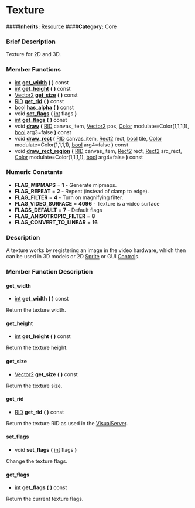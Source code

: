 #  Texture  
####**Inherits:** [Resource](class_resource)
####**Category:** Core

###  Brief Description  
Texture for 2D and 3D.

###  Member Functions 
  * [int](class_int)  **[get&#95;width](#get_width)**  **(** **)** const
  * [int](class_int)  **[get&#95;height](#get_height)**  **(** **)** const
  * [Vector2](class_vector2)  **[get&#95;size](#get_size)**  **(** **)** const
  * [RID](class_rid)  **[get&#95;rid](#get_rid)**  **(** **)** const
  * [bool](class_bool)  **[has&#95;alpha](#has_alpha)**  **(** **)** const
  * void  **[set&#95;flags](#set_flags)**  **(** [int](class_int) flags  **)**
  * [int](class_int)  **[get&#95;flags](#get_flags)**  **(** **)** const
  * void  **[draw](#draw)**  **(** [RID](class_rid) canvas_item, [Vector2](class_vector2) pos, [Color](class_color) modulate=Color(1,1,1,1), [bool](class_bool) arg3=false  **)** const
  * void  **[draw&#95;rect](#draw_rect)**  **(** [RID](class_rid) canvas_item, [Rect2](class_rect2) rect, [bool](class_bool) tile, [Color](class_color) modulate=Color(1,1,1,1), [bool](class_bool) arg4=false  **)** const
  * void  **[draw&#95;rect&#95;region](#draw_rect_region)**  **(** [RID](class_rid) canvas_item, [Rect2](class_rect2) rect, [Rect2](class_rect2) src_rect, [Color](class_color) modulate=Color(1,1,1,1), [bool](class_bool) arg4=false  **)** const

###  Numeric Constants  
  * **FLAG_MIPMAPS** = **1** - Generate mipmaps.
  * **FLAG_REPEAT** = **2** - Repeat (instead of clamp to edge).
  * **FLAG_FILTER** = **4** - Turn on magnifying filter.
  * **FLAG_VIDEO_SURFACE** = **4096** - Texture is a video surface
  * **FLAGS_DEFAULT** = **7** - Default flags
  * **FLAG_ANISOTROPIC_FILTER** = **8**
  * **FLAG_CONVERT_TO_LINEAR** = **16**

###  Description  
A texture works by registering an image in the video hardware, which then can be used in 3D models or 2D [Sprite](class_sprite) or GUI [Control](class_control)s.

###  Member Function Description  

#### <a name="get_width">get_width</a>
  * [int](class_int)  **get&#95;width**  **(** **)** const

Return the texture width.

#### <a name="get_height">get_height</a>
  * [int](class_int)  **get&#95;height**  **(** **)** const

Return the texture height.

#### <a name="get_size">get_size</a>
  * [Vector2](class_vector2)  **get&#95;size**  **(** **)** const

Return the texture size.

#### <a name="get_rid">get_rid</a>
  * [RID](class_rid)  **get&#95;rid**  **(** **)** const

Return the texture RID as used in the [VisualServer](class_visualserver).

#### <a name="set_flags">set_flags</a>
  * void  **set&#95;flags**  **(** [int](class_int) flags  **)**

Change the texture flags.

#### <a name="get_flags">get_flags</a>
  * [int](class_int)  **get&#95;flags**  **(** **)** const

Return the current texture flags.
